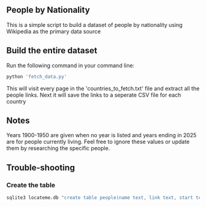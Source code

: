 ## People by Nationality
This is a simple script to build a dataset of people by nationality using Wikipedia as the primary data source

## Build the entire dataset
Run the following command in your command line:
```bash
python 'fetch_data.py'

```

This will visit every page in the 'countries_to_fetch.txt' file and extract all the people links. Next it will save the links to a seperate CSV file for each country

## Notes
Years 1900-1950 are given when no year is listed and years ending in 2025 are for people currently living. Feel free to ignore these values or update them by researching the specific people.


## Trouble-shooting

### Create the table

```bash
sqlite3 locateme.db "create table people(name text, link text, start text, end text, country text);"
```